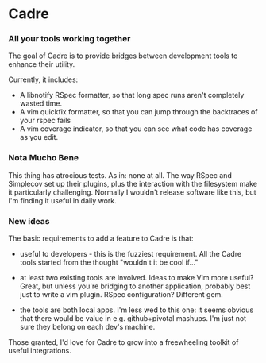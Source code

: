# Cadre
### All your tools working together

The goal of Cadre is to provide bridges between development tools to enhance their utility.

Currently, it includes:

* A libnotify RSpec formatter, so that long spec runs aren't completely wasted time.
* A vim quickfix formatter, so that you can jump through the backtraces of your rspec fails
* A vim coverage indicator, so that you can see what code has coverage as you edit.

### Nota Mucho Bene

This thing has atrocious tests. As in: none at all. The way RSpec and Simplecov
set up their plugins, plus the interaction with the filesystem make it
particularly challenging. Normally I wouldn't release software like this, but
I'm finding it useful in daily work.

### New ideas

The basic requirements to add a feature to Cadre is that:

* useful to developers - this is the fuzziest requirement. All the Cadre tools
  started from the thought "wouldn't it be cool if..."

* at least two existing tools are involved. Ideas to make Vim more useful?
  Great, but unless you're bridging to another application, probably best just
  to write a vim plugin. RSpec configuration? Different gem.

* the tools are both local apps. I'm less wed to this one: it seems obvious
  that there would be value in e.g. github+pivotal mashups. I'm just not sure
  they belong on each dev's machine.

Those granted, I'd love for Cadre to grow into a freewheeling toolkit of useful
integrations.
